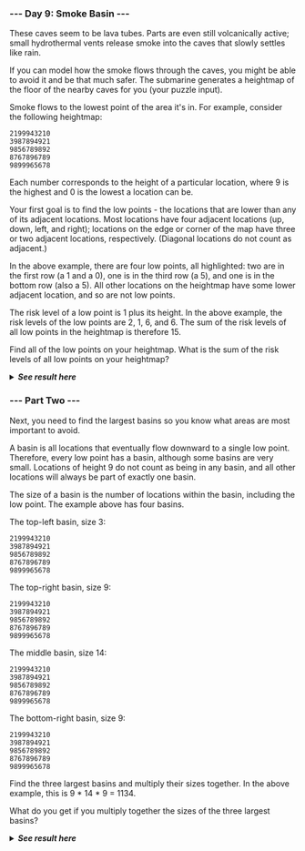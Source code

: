 ﻿### --- Day 9: Smoke Basin ---

These caves seem to be lava tubes. Parts are even still volcanically
active; small hydrothermal vents release smoke into the caves that slowly 
settles like rain.

If you can model how the smoke flows through the caves, you might be able
to avoid it and be that much safer. The submarine generates a heightmap of 
the floor of the nearby caves for you (your puzzle input).

Smoke flows to the lowest point of the area it's in. For example, consider
the following heightmap:

	2199943210
	3987894921
	9856789892
	8767896789
	9899965678

Each number corresponds to the height of a particular location, where 9 is
the highest and 0 is the lowest a location can be.

Your first goal is to find the low points - the locations that are lower
than any of its adjacent locations. Most locations have four adjacent
locations (up, down, left, and right); locations on the edge or corner of
the map have three or two adjacent locations, respectively. (Diagonal 
locations do not count as adjacent.)

In the above example, there are four low points, all highlighted: two are 
in the first row (a 1 and a 0), one is in the third row (a 5), and one is 
in the bottom row (also a 5). All other locations on the heightmap have
some lower adjacent location, and so are not low points.

The risk level of a low point is 1 plus its height. In the above example,
the risk levels of the low points are 2, 1, 6, and 6. The sum of the risk 
levels of all low points in the heightmap is therefore 15.

Find all of the low points on your heightmap. What is the sum of the risk 
levels of all low points on your heightmap?

<details>
  <summary><strong><em>See result here</em></strong></summary>
	Your puzzle answer was <strong><em>545</em></strong>.
</details>

### --- Part Two ---

Next, you need to find the largest basins so you know what areas are most 
important to avoid.

A basin is all locations that eventually flow downward to a single low 
point. Therefore, every low point has a basin, although some basins are 
very small. Locations of height 9 do not count as being in any basin, and
all other locations will always be part of exactly one basin.

The size of a basin is the number of locations within the basin, including 
the low point. The example above has four basins.

The top-left basin, size 3:

	2199943210
	3987894921
	9856789892
	8767896789
	9899965678

The top-right basin, size 9:

	2199943210
	3987894921
	9856789892
	8767896789
	9899965678

The middle basin, size 14:

	2199943210
	3987894921
	9856789892
	8767896789
	9899965678

The bottom-right basin, size 9:

	2199943210
	3987894921
	9856789892
	8767896789
	9899965678

Find the three largest basins and multiply their sizes together. In the
above example, this is 9 * 14 * 9 = 1134.

What do you get if you multiply together the sizes of the three largest
basins?

<details>
  <summary><strong><em>See result here</em></strong></summary>
	Your puzzle answer was <strong><em>950600</em></strong>.
</details>